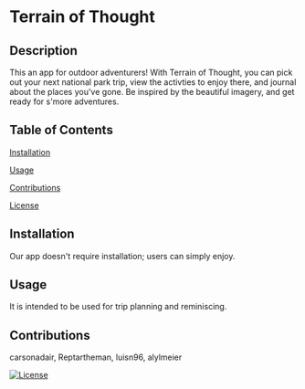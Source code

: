 # Terrain of Thought 

## Description
This an app for outdoor adventurers! With Terrain of Thought, you can pick out your next national park trip, view the activties to enjoy there, and journal about the places you've gone. Be inspired by the beautiful imagery, and get ready for s'more adventures.

## Table of Contents
[Installation](#installation)

[Usage](#usage)

[Contributions](#contributions)

[License](#license)

## Installation
Our app doesn't require installation; users can simply enjoy.

## Usage
It is intended to be used for trip planning and reminiscing.

## Contributions
carsonadair, Reptartheman, luisn96, alylmeier


[![License](https://img.shields.io/badge/License-MIT-yellow.svg)](https://opensource.org/licenses/MIT)



